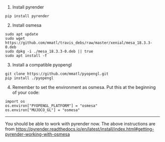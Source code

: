 1. Install pyrender
```
pip install pyrender
```

2. Install osmesa
```
sudo apt update
sudo wget https://github.com/mmatl/travis_debs/raw/master/xenial/mesa_18.3.3-0.deb
sudo dpkg -i ./mesa_18.3.3-0.deb || true
sudo apt install -f
```

3. Install a compatible pyopengl
```
git clone https://github.com/mmatl/pyopengl.git
pip install ./pyopengl
```

4. Remember to set the environment as osmesa. Put this at the beginning of your code:
```
import os
os.environ["PYOPENGL_PLATFORM"] = "osmesa"
os.environ["MUJOCO_GL"] = "osmesa"
```

---

You should be able to work with pyrender now.
The above instructions are from https://pyrender.readthedocs.io/en/latest/install/index.html#getting-pyrender-working-with-osmesa
